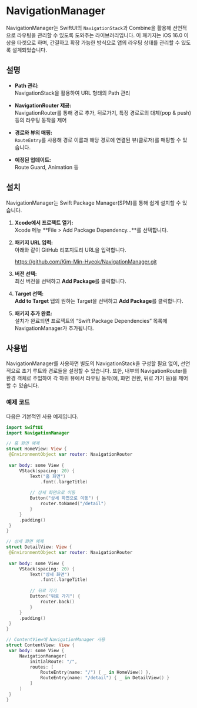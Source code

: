 # NavigationManager

NavigationManager는 SwiftUI의 `NavigationStack`과 Combine을 활용해 선언적으로 라우팅을 관리할 수 있도록 도와주는 라이브러리입니다. 이 패키지는 iOS 16.0 이상을 타겟으로 하며, 간결하고 확장 가능한 방식으로 앱의 라우팅 상태를 관리할 수 있도록 설계되었습니다.

## 설명

- **Path 관리:**  
  NavigationStack을 활용하여 URL 형태의 Path 관리

- **NavigationRouter 제공:**  
  NavigationRouter를 통해 경로 추가, 뒤로가기, 특정 경로로의 대체(pop & push) 등의 라우팅 동작을 제어

- **경로와 뷰의 매핑:**  
  `RouteEntry`를 사용해 경로 이름과 해당 경로에 연결된 뷰(클로저)를 매핑할 수 있습니다.

- **예정된 업데이트:**  
  Route Guard, Animation 등

## 설치

NavigationManager는 Swift Package Manager(SPM)를 통해 쉽게 설치할 수 있습니다.

1. **Xcode에서 프로젝트 열기:**  
   Xcode 메뉴 **File > Add Package Dependency…**를 선택합니다.

2. **패키지 URL 입력:**  
   아래와 같이 GitHub 리포지토리 URL을 입력합니다.

   https://github.com/Kim-Min-Hyeok/NavigationManager.git

4. **버전 선택:**  
   최신 버전을 선택하고 **Add Package**를 클릭합니다.

5. **Target 선택:**  
   **Add to Target** 탭의 원하는 Target을 선택하고 **Add Package**를 클릭합니다.

6. **패키지 추가 완료:**  
   설치가 완료되면 프로젝트의 “Swift Package Dependencies” 목록에 NavigationManager가 추가됩니다.

## 사용법

NavigationManager를 사용하면 별도의 NavigationStack을 구성할 필요 없이, 선언적으로 초기 루트와 경로들을 설정할 수 있습니다. 또한, 내부의 NavigationRouter를 환경 객체로 주입하여 각 하위 뷰에서 라우팅 동작(예, 화면 전환, 뒤로 가기 등)을 제어할 수 있습니다.

### 예제 코드

다음은 기본적인 사용 예제입니다.

```swift
import SwiftUI
import NavigationManager

// 홈 화면 예제
struct HomeView: View {
 @EnvironmentObject var router: NavigationRouter
 
 var body: some View {
     VStack(spacing: 20) {
         Text("홈 화면")
             .font(.largeTitle)
         
         // 상세 화면으로 이동
         Button("상세 화면으로 이동") {
             router.toNamed("/detail")
         }
     }
     .padding()
 }
}

// 상세 화면 예제
struct DetailView: View {
 @EnvironmentObject var router: NavigationRouter
 
 var body: some View {
     VStack(spacing: 20) {
         Text("상세 화면")
             .font(.largeTitle)
         
         // 뒤로 가기
         Button("뒤로 가기") {
             router.back()
         }
     }
     .padding()
 }
}

// ContentView에 NavigationManager 사용
struct ContentView: View {
 var body: some View {
     NavigationManager(
         initialRoute: "/",
         routes: [
             RouteEntry(name: "/") { _ in HomeView() },
             RouteEntry(name: "/detail") { _ in DetailView() }
         ]
     )
 }
}
